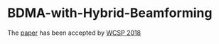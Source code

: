 # BDMA-with-Hybrid-Beamforming
The [paper](https://github.com/RobertGCNiu/BDMA-with-Hybrid-Beamforming/blob/master/PAPR-Aware%20Beam%20Division%20Multiple%20Access%20for%20mmWave%20Massive%20MIMO%20Systems.pdf) has been accepted by [WCSP 2018](http://www.ic-wcsp.org/)
